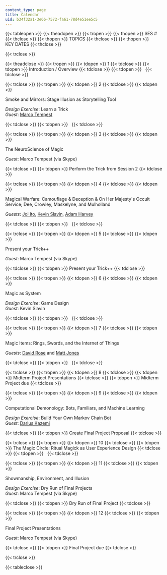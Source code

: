 ```yaml
---
content_type: page
title: Calendar
uid: b34f32a1-3e66-7572-fa61-78d4e51ee5c5
---
```


{{< tableopen >}}
{{< theadopen >}}
{{< tropen >}}
{{< thopen >}}
SES #
{{< thclose >}}
{{< thopen >}}
TOPICS
{{< thclose >}}
{{< thopen >}}
KEY DATES
{{< thclose >}}

{{< trclose >}}

{{< theadclose >}}
{{< tropen >}}
{{< tdopen >}}
1
{{< tdclose >}}
{{< tdopen >}}
Introduction / Overview
{{< tdclose >}}
{{< tdopen >}}
 
{{< tdclose >}}

{{< trclose >}}
{{< tropen >}}
{{< tdopen >}}
2
{{< tdclose >}}
{{< tdopen >}}


Smoke and Mirrors: Stage Illusion as Storytelling Tool

_Design Exercise_: Learn a Trick  
_Guest_: [Marco Tempest](http://www.marcotempest.com/)


{{< tdclose >}}
{{< tdopen >}}
 
{{< tdclose >}}

{{< trclose >}}
{{< tropen >}}
{{< tdopen >}}
3
{{< tdclose >}}
{{< tdopen >}}


The NeuroScience of Magic

_Guest_: Marco Tempest (via Skype)


{{< tdclose >}}
{{< tdopen >}}
Perform the Trick from Session 2
{{< tdclose >}}

{{< trclose >}}
{{< tropen >}}
{{< tdopen >}}
4
{{< tdclose >}}
{{< tdopen >}}


Magical Warfare: Camouflage & Deception & On Her Majesty's Occult Service; Dee, Crowley, Maskelyne, and Mulholland

_Guests_: [Joi Ito](https://www.media.mit.edu/people/joi), [Kevin Slavin](https://www.media.mit.edu/people/slavin), [Adam Harvey](http://ahprojects.com/about/)


{{< tdclose >}}
{{< tdopen >}}
 
{{< tdclose >}}

{{< trclose >}}
{{< tropen >}}
{{< tdopen >}}
5
{{< tdclose >}}
{{< tdopen >}}


Present your Trick++

_Guest_: Marco Tempest (via Skype)


{{< tdclose >}}
{{< tdopen >}}
Present your Trick++
{{< tdclose >}}

{{< trclose >}}
{{< tropen >}}
{{< tdopen >}}
6
{{< tdclose >}}
{{< tdopen >}}


Magic as System

_Design Exercise_: Game Design  
_Guest_: Kevin Slavin


{{< tdclose >}}
{{< tdopen >}}
 
{{< tdclose >}}

{{< trclose >}}
{{< tropen >}}
{{< tdopen >}}
7
{{< tdclose >}}
{{< tdopen >}}


Magic Items: Rings, Swords, and the Internet of Things

_Guests_: [David Rose](http://cp.media.mit.edu/davidrose/) and [Matt Jones](http://magicalnihilism.com/)


{{< tdclose >}}
{{< tdopen >}}
 
{{< tdclose >}}

{{< trclose >}}
{{< tropen >}}
{{< tdopen >}}
8
{{< tdclose >}}
{{< tdopen >}}
Midterm Project Presentations
{{< tdclose >}}
{{< tdopen >}}
Midterm Project due
{{< tdclose >}}

{{< trclose >}}
{{< tropen >}}
{{< tdopen >}}
9
{{< tdclose >}}
{{< tdopen >}}


Computational Demonology: Bots, Familiars, and Machine Learning

_Design Exercise_: Build Your Own Markov Chain Bot  
_Guest_: [Darius Kazemi](http://tinysubversions.com/)


{{< tdclose >}}
{{< tdopen >}}
Create Final Project Proposal
{{< tdclose >}}

{{< trclose >}}
{{< tropen >}}
{{< tdopen >}}
10
{{< tdclose >}}
{{< tdopen >}}
The Magic Circle: Ritual Magick as User Experience Design
{{< tdclose >}}
{{< tdopen >}}
 
{{< tdclose >}}

{{< trclose >}}
{{< tropen >}}
{{< tdopen >}}
11
{{< tdclose >}}
{{< tdopen >}}


Showmanship, Environment, and Illusion

_Design Exercise_: Dry Run of Final Projects  
_Guest_: Marco Tempest (via Skype)


{{< tdclose >}}
{{< tdopen >}}
Dry Run of Final Project
{{< tdclose >}}

{{< trclose >}}
{{< tropen >}}
{{< tdopen >}}
12
{{< tdclose >}}
{{< tdopen >}}


Final Project Presentations

_Guest_: Marco Tempest (via Skype)


{{< tdclose >}}
{{< tdopen >}}
Final Project due
{{< tdclose >}}

{{< trclose >}}

{{< tableclose >}}